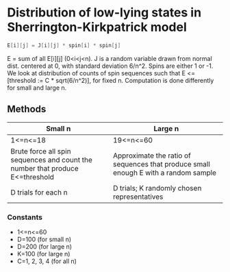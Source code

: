 # Distribution of low-lying states in Sherrington-Kirkpatrick model
```cpp
E[i][j] = J[i][j] * spin[i] * spin[j]
```
E = sum of all E[i][j] (0<i<j<n).
J is a random variable drawn from normal dist. centered at 0, with standard deviation 6/n^2.
Spins are either 1 or -1.
We look at distribution of counts of spin sequences such that E <= [threshold := C * sqrt(6/n^2)], for fixed n. Computation is done differently for small and large n.

## Methods

|Small n|Large n| 
|-------|-------|
|1<=n<=18| 19<=n<=60|    
|Brute force all spin sequences and count the number that produce E<=threshold| Approximate the ratio of sequences that produce small enough E with a random sample|
|D trials for each n|D trials; K randomly chosen representatives| 

### Constants
* 1<=n<=60
* D=100 (for small n)
* D=200 (for large n)
* K=100 (for large n)
* C=1, 2, 3, 4 (for all n)

